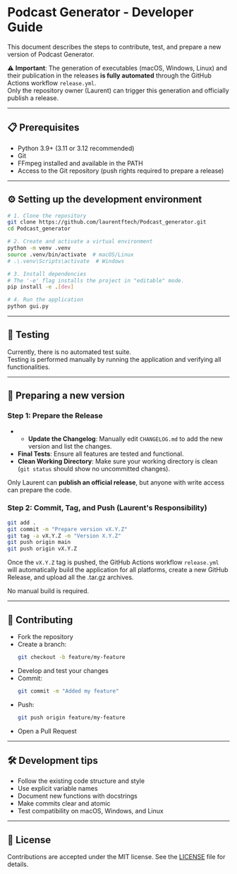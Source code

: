 # Podcast Generator - Developer Guide

This document describes the steps to contribute, test, and prepare a new version of Podcast Generator.

⚠️ **Important**: The generation of executables (macOS, Windows, Linux) and their publication in the releases **is fully automated** through the GitHub Actions workflow `release.yml`.  
Only the repository owner (Laurent) can trigger this generation and officially publish a release.

---

## 📋 Prerequisites

- Python 3.9+ (3.11 or 3.12 recommended)
- Git
- FFmpeg installed and available in the PATH
- Access to the Git repository (push rights required to prepare a release)

---

## ⚙️ Setting up the development environment

```sh
# 1. Clone the repository
git clone https://github.com/laurentftech/Podcast_generator.git
cd Podcast_generator

# 2. Create and activate a virtual environment
python -m venv .venv
source .venv/bin/activate  # macOS/Linux
# .\.venv\Scripts\activate  # Windows

# 3. Install dependencies
# The '-e' flag installs the project in "editable" mode.
pip install -e .[dev]

# 4. Run the application
python gui.py
```

---

## 🧪 Testing

Currently, there is no automated test suite.  
Testing is performed manually by running the application and verifying all functionalities.

---

## 🚀 Preparing a new version

### Step 1: Prepare the Release
- - **Update the Changelog**: Manually edit `CHANGELOG.md` to add the new version and list the changes.
- **Final Tests**: Ensure all features are tested and functional.
- **Clean Working Directory**: Make sure your working directory is clean (`git status` should show no uncommitted changes).

Only Laurent can **publish an official release**, but anyone with write access can prepare the code.

### Step 2: Commit, Tag, and Push (**Laurent's Responsibility**)
```sh
git add .
git commit -m "Prepare version vX.Y.Z"
git tag -a vX.Y.Z -m "Version X.Y.Z"
git push origin main
git push origin vX.Y.Z
```

Once the `vX.Y.Z` tag is pushed, the GitHub Actions workflow `release.yml` will automatically build the application for all platforms, create a new GitHub Release, and upload all the .tar.gz archives.

No manual build is required.

---

## 🤝 Contributing

- Fork the repository  
- Create a branch:  
  ```sh
  git checkout -b feature/my-feature
  ```
- Develop and test your changes  
- Commit:  
  ```sh
  git commit -m "Added my feature"
  ```
- Push:  
  ```sh
  git push origin feature/my-feature
  ```
- Open a Pull Request

---

## 🛠 Development tips

- Follow the existing code structure and style
- Use explicit variable names
- Document new functions with docstrings
- Make commits clear and atomic
- Test compatibility on macOS, Windows, and Linux

---

## 📜 License

Contributions are accepted under the MIT license. See the [LICENSE](LICENSE) file for details.